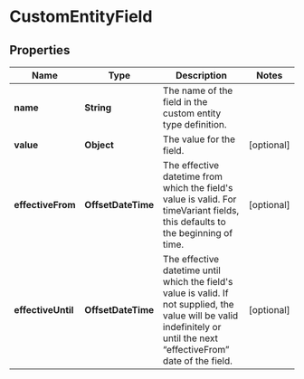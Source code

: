 

# CustomEntityField


## Properties

| Name | Type | Description | Notes |
|------------ | ------------- | ------------- | -------------|
|**name** | **String** | The name of the field in the custom entity type definition. |  |
|**value** | **Object** | The value for the field. |  [optional] |
|**effectiveFrom** | **OffsetDateTime** | The effective datetime from which the field&#39;s value is valid. For timeVariant fields, this defaults to the beginning of time. |  [optional] |
|**effectiveUntil** | **OffsetDateTime** | The effective datetime until which the field&#39;s value is valid. If not supplied, the value will be valid indefinitely or until the next “effectiveFrom” date of the field. |  [optional] |



